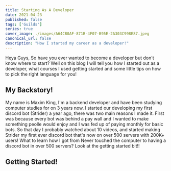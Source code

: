 ```yaml
---
title: Starting As A Developer
date: 2021-04-23
published: false
tags: ['Guilds']
series: true
cover_image: ./images/A64CB0AF-871B-4F07-B95E-2A303C998E87.jpeg
canonical_url: false
description: "How I started my career as a developer!"
---
```


Heya Guys,
So have you ever wanted to become a developer but don't know where to start?
Well on this blog I will tell you how I started out as a developer, what 
courses I used getting started and some little tips on how to pick the right language
for you!

## My Backstory!

My name is Maxim King, I'm a backend developer and have been studying computer studies
for on 3 years now. I started our developing my first discord bot (Strider) a year ago, there
was two main reasons I made it. First was because every bot was behind a pay wall and I wanted
to make something peolle would enjoy and I was fed up of paying monthly for basic bots.
So that day I probably watched about 10 videos, and started making Strider my first ever discord bot
that's now on over 500 servers with 200K+ users! What to learn how I got from Never touched the computer
to having a discord bot in over 500 servers? Look at the getting started bit!!

## Getting Started!

